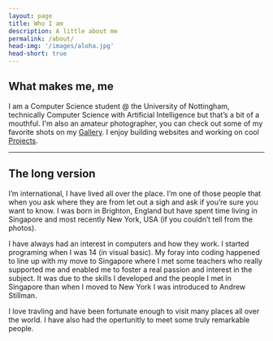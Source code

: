 ```yaml
---
layout: page
title: Who I am
description: A little about me
permalink: /about/
head-img: '/images/aloha.jpg'
head-short: true
---
```



## What makes me, me

I am a Computer Science student @ the University of Nottingham, technically Computer Science with Artificial Intelligence but that’s a bit of a mouthful. I'm also an amateur photographer, you can check out some of my favorite shots on my [Gallery][gallery]. I enjoy building websites and working on cool [Projects][projects].


---

## The long version

I’m international, I have lived all over the place. I’m one of those people that when you ask where they are from let out a sigh and ask if you’re sure you want to know. I was born in Brighton, England but have spent time living in Singapore and most recently New York, USA (if you couldn’t tell from the photos).

I have always had an interest in computers and how they work. I started programing when I was 14 (in visual basic). My foray into coding happened to line up with my move to Singapore where I met some teachers who really supported me and enabled me to foster a real passion and interest in the subject. It was due to the skills I developed and the people I met in Singapore than when I moved to New York I was introduced to Andrew Stillman. 


I love travling and have been fortunate enough to visit many places all over the world. I have also had the opertunitly to meet some truly remarkable people. 

[autoCrat]: https://chrome.google.com/webstore/detail/autocrat/ppgnklghfnlijoafjjkpoakpjjpdkgdj?hl=en-US "Sheets add-on"
[ttny]: projects/teentech "TeenTech NY"
[gallery]: /gallery "My Photos"
[projects]: /projects "My Projects"